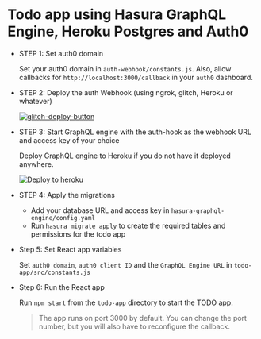 # Todo app using Hasura GraphQL Engine, Heroku Postgres and Auth0

* STEP 1: Set auth0 domain

  Set your auth0 domain in `auth-webhook/constants.js`.
  Also, allow callbacks for `http://localhost:3000/callback` in your `auth0` dashboard.

* STEP 2: Deploy the auth Webhook (using ngrok, glitch, Heroku or whatever)

  [![glitch-deploy-button](https://raw.githubusercontent.com/hasura/sample-auth-webhook/master/assets/deploy-glitch.png)](https://glitch.com/edit/#!/thundering-brick)

* STEP 3: Start GraphQL engine with the auth-hook as the webhook URL and access key of your choice

  Deploy GraphQL engine to Heroku if you do not have it deployed anywhere.

  [![Deploy to heroku](https://www.herokucdn.com/deploy/button.svg)](https://heroku.com/deploy?template=https://github.com/hasura/graphql-engine-heroku)

* STEP 4: Apply the migrations

  - Add your database URL and access key in `hasura-graphql-engine/config.yaml`
  - Run `hasura migrate apply` to create the required tables and permissions for the todo app

* Step 5: Set React app variables

  Set `auth0 domain`, `auth0 client ID` and the `GraphQL Engine URL` in `todo-app/src/constants.js`

* Step 6: Run the React app

  Run `npm start` from the `todo-app` directory to start the TODO app.

  > The app runs on port 3000 by default. You can change the port number, but you will also have to reconfigure the callback.

